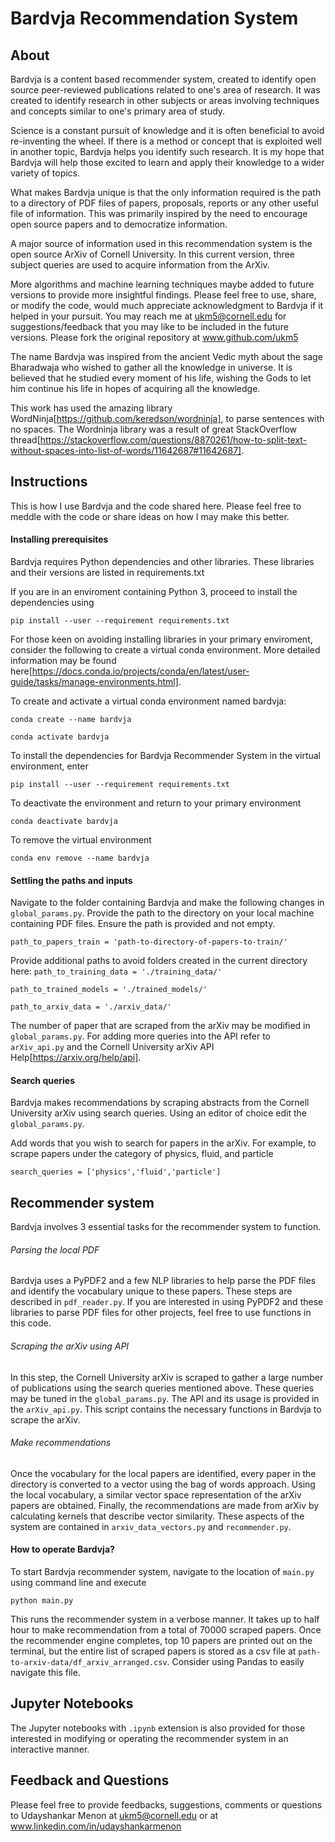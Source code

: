 # Bardvja Recommendation System

## About

Bardvja is a content based recommender system, created to identify open source peer-reviewed publications related to one's area of research. It was created to identify research in other subjects or areas involving techniques and concepts similar to one's primary area of study. 

Science is a constant pursuit of knowledge and it is often beneficial to avoid re-inventing the wheel. If there is a method or concept that is exploited well in another topic, Bardvja helps you identify such research. It is my hope that Bardvja will help those excited to learn and apply their knowledge to a wider variety of topics.

What makes Bardvja unique is that the only information required is the path to a directory of PDF files of papers, proposals, reports or any other useful file of information. This was primarily inspired by the need to encourage open source papers and to democratize information. 

A major source of information used in this recommendation system is the open source ArXiv of Cornell University. In this current version, three subject queries are used to acquire information from the ArXiv.

More algorithms and machine learning techniques maybe added to future versions to provide more insightful findings. Please feel free to use, share, or modify the code, would much appreciate acknowledgment to Bardvja if it helped in your pursuit. You may reach me at ukm5@cornell.edu for suggestions/feedback that you may like to be included in the future versions. Please fork the original repository at www.github.com/ukm5

The name Bardvja was inspired from the ancient Vedic myth about the sage Bharadwaja who wished to gather all the knowledge in universe. It is believed that he studied every moment of his life, wishing the Gods to let him continue his life in hopes of acquiring all the knowledge. 

This work has used the amazing library WordNinja[https://github.com/keredson/wordninja], to parse sentences with no spaces. The Wordninja library was a result of great StackOverflow thread[https://stackoverflow.com/questions/8870261/how-to-split-text-without-spaces-into-list-of-words/11642687#11642687]. 

## Instructions

This is how I use Bardvja and the code shared here. Please feel free to meddle with the code or share ideas on how I may make this better. 

#### Installing prerequisites

Bardvja requires Python dependencies and other libraries. These libraries and their versions are listed in requirements.txt

If you are in an enviroment containing Python 3, proceed to install the dependencies using 

`pip install --user --requirement requirements.txt`

For those keen on avoiding installing libraries in your primary enviroment, consider the following to create a virtual conda environment. More detailed information may be found here[https://docs.conda.io/projects/conda/en/latest/user-guide/tasks/manage-environments.html].

To create and activate a virtual conda environment named bardvja:

`conda create --name bardvja`

`conda activate bardvja`

To install the dependencies for Bardvja Recommender System in the virtual environment, enter

`pip install --user --requirement requirements.txt`

To deactivate the environment and return to your primary environment

`conda deactivate bardvja`

To remove the virtual environment

`conda env remove --name bardvja`

#### Settling the paths and inputs

Navigate to the folder containing Bardvja and make the following changes in `global_params.py`. Provide the path to the directory on your local machine containing PDF files. Ensure the path is provided and not empty. 

`path_to_papers_train = 'path-to-directory-of-papers-to-train/'`

Provide additional paths to avoid folders created in the current directory here:
`path_to_training_data = './training_data/'`

`path_to_trained_models = './trained_models/'`

`path_to_arxiv_data = './arxiv_data/'`

The number of paper that are scraped from the arXiv may be modified in `global_params.py`. For adding more queries into the API refer to `arXiv_api.py` and the Cornell University arXiv API Help[https://arxiv.org/help/api].

#### Search queries

Bardvja makes recommendations by scraping abstracts from the Cornell University arXiv using search queries. Using an editor of choice edit the `global_params.py`.

Add words that you wish to search for papers in the arXiv. For example, to scrape papers under the category of physics, fluid, and particle

`search_queries = ['physics','fluid','particle']`

## Recommender system

Bardvja involves 3 essential tasks for the recommender system to function. 

###### Parsing the local PDF

Bardvja uses a PyPDF2 and a few NLP libraries to help parse the PDF files and identify the vocabulary unique to these papers. These steps are described in `pdf_reader.py`. If you are interested in using PyPDF2 and these libraries to parse PDF files for other projects, feel free to use functions in this code. 

###### Scraping the arXiv using API

In this step, the Cornell University arXiv is scraped to gather a large number of publications using the search queries mentioned above. These queries may be tuned in the `global_params.py`. The API and its usage is provided in the `arXiv_api.py`. This script contains the necessary functions in Bardvja to scrape the arXiv. 

###### Make recommendations

Once the vocabulary for the local papers are identified, every paper in the directory is converted to a vector using the bag of words approach. Using the local vocabulary, a similar vector space representation of the arXiv papers are obtained. 
Finally, the recommendations are made from arXiv by calculating kernels that describe vector similarity. These aspects of the system are contained in `arxiv_data_vectors.py` and `recommender.py`. 

#### How to operate Bardvja?

To start Bardvja recommender system, navigate to the location of `main.py` using command line and execute

`python main.py`

This runs the recommender system in a verbose manner. It takes up to half hour to make recommendation from a total of 70000 scraped papers. 
Once the recommender engine completes, top 10 papers are printed out on the terminal, but the entire list of scraped papers is stored as a csv file at `path-to-arxiv-data/df_arxiv_arranged.csv`. 
Consider using Pandas to easily navigate this file. 

## Jupyter Notebooks

The Jupyter notebooks with `.ipynb` extension is also provided for those interested in modifying or operating the recommender system in an interactive manner. 

## Feedback and Questions

Please feel free to provide feedbacks, suggestions, comments or questions to Udayshankar Menon at ukm5@cornell.edu or at www.linkedin.com/in/udayshankarmenon


